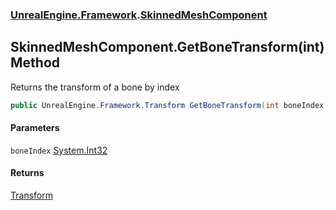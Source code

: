 ### [UnrealEngine.Framework](./UnrealEngine-Framework.md 'UnrealEngine.Framework').[SkinnedMeshComponent](./SkinnedMeshComponent.md 'UnrealEngine.Framework.SkinnedMeshComponent')
## SkinnedMeshComponent.GetBoneTransform(int) Method
Returns the transform of a bone by index  
```csharp
public UnrealEngine.Framework.Transform GetBoneTransform(int boneIndex);
```
#### Parameters
<a name='UnrealEngine-Framework-SkinnedMeshComponent-GetBoneTransform(int)-boneIndex'></a>
`boneIndex` [System.Int32](https://docs.microsoft.com/en-us/dotnet/api/System.Int32 'System.Int32')  
  
#### Returns
[Transform](./Transform.md 'UnrealEngine.Framework.Transform')  
